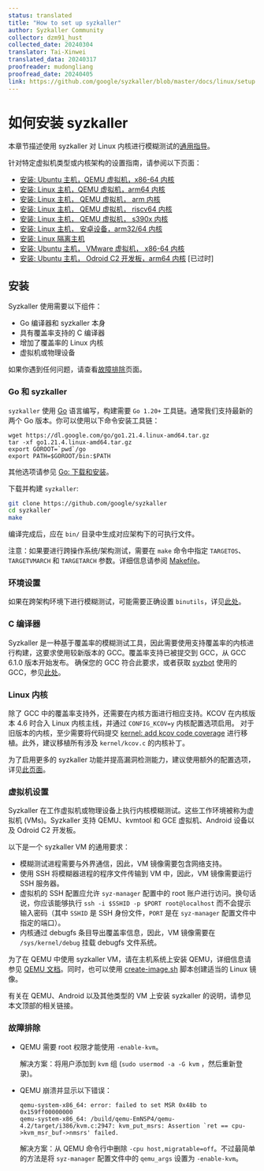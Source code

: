```yaml
---
status: translated
title: "How to set up syzkaller"
author: Syzkaller Community
collector: dzm91_hust
collected_date: 20240304
translator: Tai-Xinwei
translated_data: 20240317
proofreader: mudongliang
proofread_date: 20240405
link: https://github.com/google/syzkaller/blob/master/docs/linux/setup.md
---
```


# 如何安装 syzkaller

本章节描述使用 syzkaller 对 Linux 内核进行模糊测试的[通用指导](setup.md#安装)。

针对特定虚拟机类型或内核架构的设置指南，请参阅以下页面：

- [安装: Ubuntu 主机，QEMU 虚拟机，x86-64 内核](setup_ubuntu-host_qemu-vm_x86-64-kernel.md)
- [安装: Linux 主机，QEMU 虚拟机，arm64 内核](setup_linux-host_qemu-vm_arm64-kernel.md)
- [安装: Linux 主机， QEMU 虚拟机， arm 内核](setup_linux-host_qemu-vm_arm-kernel.md)
- [安装: Linux 主机， QEMU 虚拟机， riscv64 内核](setup_linux-host_qemu-vm_riscv64-kernel.md)
- [安装: Linux 主机， QEMU 虚拟机， s390x 内核](setup_linux-host_qemu-vm_s390x-kernel.md)
- [安装: Linux 主机， 安卓设备，arm32/64 内核](setup_linux-host_android-device_arm-kernel.md)
- [安装: Linux 隔离主机](setup_linux-host_isolated.md)
- [安装: Ubuntu 主机， VMware 虚拟机， x86-64 内核](setup_ubuntu-host_vmware-vm_x86-64-kernel.md)
- [安装: Ubuntu 主机， Odroid C2 开发板，arm64 内核](setup_ubuntu-host_odroid-c2-board_arm64-kernel.md) [已过时]

## 安装

Syzkaller 使用需要以下组件：

 - Go 编译器和 syzkaller 本身
 - 具有覆盖率支持的 C 编译器
 - 增加了覆盖率的 Linux 内核
 - 虚拟机或物理设备

如果你遇到任何问题，请查看[故障排除](../troubleshooting.md)页面。

### Go 和 syzkaller

`syzkaller` 使用 [Go](https://golang.org) 语言编写，构建需要 `Go 1.20+` 工具链。通常我们支持最新的两个 Go 版本。你可以使用以下命令安装工具链：

```
wget https://dl.google.com/go/go1.21.4.linux-amd64.tar.gz
tar -xf go1.21.4.linux-amd64.tar.gz
export GOROOT=`pwd`/go
export PATH=$GOROOT/bin:$PATH
```

其他选项请参见 [Go: 下载和安装](https://golang.org/doc/install)。

下载并构建 `syzkaller`:

``` bash
git clone https://github.com/google/syzkaller
cd syzkaller
make
```

编译完成后，应在 `bin/` 目录中生成对应架构下的可执行文件。

注意：如果要进行跨操作系统/架构测试，需要在 `make` 命令中指定 `TARGETOS`、`TARGETVMARCH` 和 `TARGETARCH` 参数。详细信息请参阅 [Makefile](/Makefile)。

### 环境设置

如果在跨架构环境下进行模糊测试，可能需要正确设置 `binutils`，详见[此处](coverage.md#binutils)。

### C 编译器

Syzkaller 是一种基于覆盖率的模糊测试工具，因此需要使用支持覆盖率的内核进行构建，这要求使用较新版本的 GCC。覆盖率支持已被提交到 GCC，从 GCC 6.1.0 版本开始发布。
确保您的 GCC 符合此要求，或者获取 [syzbot](../syzbot.md) 使用的 GCC，参见[此处](/docs/syzbot.md#crash-does-not-reproduce)。

### Linux 内核

除了 GCC 中的覆盖率支持外，还需要在内核方面进行相应支持。KCOV 在内核版本 4.6 时合入 Linux 内核主线，并通过 `CONFIG_KCOV=y` 内核配置选项启用。
对于旧版本的内核，至少需要将代码提交 [kernel: add kcov code coverage](https://github.com/torvalds/linux/commit/5c9a8750a6409c63a0f01d51a9024861022f6593) 进行移植。此外，建议移植所有涉及 `kernel/kcov.c` 的内核补丁。

为了启用更多的 syzkaller 功能并提高漏洞检测能力，建议使用额外的配置选项，详见[此页面](kernel_configs.md)。

### 虚拟机设置

Syzkaller 在工作虚拟机或物理设备上执行内核模糊测试。这些工作环境被称为虚拟机 (VMs)。Syzkaller 支持 QEMU、kvmtool 和 GCE 虚拟机、Android 设备以及 Odroid C2 开发板。

以下是一个 syzkaller VM 的通用要求：

 - 模糊测试进程需要与外界通信，因此，VM 镜像需要包含网络支持。
 - 使用 SSH 将模糊器进程的程序文件传输到 VM 中，因此，VM 镜像需要运行 SSH 服务器。
 - 虚拟机的 SSH 配置应允许 `syz-manager` 配置中的 root 账户进行访问。换句话说，你应该能够执行 `ssh -i $SSHID -p $PORT root@localhost` 而不会提示输入密码（其中 `SSHID` 是 SSH 身份文件，`PORT` 是在 `syz-manager` 配置文件中指定的端口）。
 - 内核通过 debugfs 条目导出覆盖率信息，因此，VM 镜像需要在 `/sys/kernel/debug` 挂载 debugfs 文件系统。

为了在 QEMU 中使用 syzkaller VM，请在主机系统上安装 QEMU，详细信息请参见 [QEMU 文档](http://wiki.qemu.org/Manual)。同时，也可以使用 [create-image.sh](https://github.com/google/syzkaller/tools/create-image.sh) 脚本创建适当的 Linux 镜像。

有关在 QEMU、Android 以及其他类型的 VM 上安装 syzkaller 的说明，请参见本文顶部的相关链接。

### 故障排除

* QEMU 需要 root 权限才能使用 `-enable-kvm`。

    解决方案：将用户添加到 `kvm` 组 (`sudo usermod -a -G kvm` ，然后重新登录)。

* QEMU 崩溃并显示以下错误：

    ```
    qemu-system-x86_64: error: failed to set MSR 0x48b to 0x159ff00000000
    qemu-system-x86_64: /build/qemu-EmNSP4/qemu-4.2/target/i386/kvm.c:2947: kvm_put_msrs: Assertion `ret == cpu->kvm_msr_buf->nmsrs' failed.
    ```

    解决方案：从 QEMU 命令行中删除 `-cpu host,migratable=off`。不过最简单的方法是将 `syz-manager` 配置文件中的 `qemu_args` 设置为 `-enable-kvm`。
